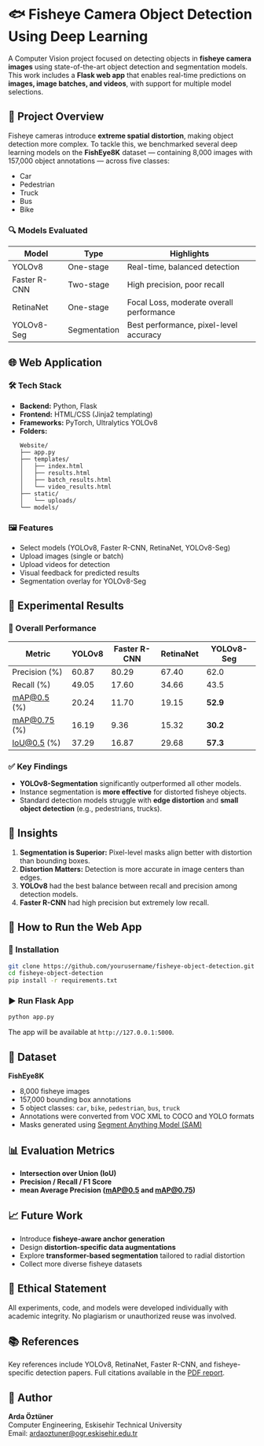 
# 🐟 Fisheye Camera Object Detection Using Deep Learning

A Computer Vision project focused on detecting objects in **fisheye camera images** using state-of-the-art object detection and segmentation models. This work includes a **Flask web app** that enables real-time predictions on **images, image batches, and videos**, with support for multiple model selections.

## 📌 Project Overview

Fisheye cameras introduce **extreme spatial distortion**, making object detection more complex. To tackle this, we benchmarked several deep learning models on the **FishEye8K** dataset — containing 8,000 images with 157,000 object annotations — across five classes:
- Car
- Pedestrian
- Truck
- Bus
- Bike

### 🔍 Models Evaluated
| Model          | Type        | Highlights                               |
|----------------|-------------|-------------------------------------------|
| YOLOv8         | One-stage   | Real-time, balanced detection             |
| Faster R-CNN   | Two-stage   | High precision, poor recall               |
| RetinaNet      | One-stage   | Focal Loss, moderate overall performance  |
| YOLOv8-Seg     | Segmentation| Best performance, pixel-level accuracy    |

## 🌐 Web Application

### 🛠️ Tech Stack
- **Backend:** Python, Flask
- **Frontend:** HTML/CSS (Jinja2 templating)
- **Frameworks:** PyTorch, Ultralytics YOLOv8
- **Folders:**
  ```
  Website/
  ├── app.py
  ├── templates/
  │   ├── index.html
  │   ├── results.html
  │   ├── batch_results.html
  │   └── video_results.html
  ├── static/
  │   └── uploads/
  └── models/
  ```

### 🖼️ Features
- Select models (YOLOv8, Faster R-CNN, RetinaNet, YOLOv8-Seg)
- Upload images (single or batch)
- Upload videos for detection
- Visual feedback for predicted results
- Segmentation overlay for YOLOv8-Seg

## 🧪 Experimental Results

### 🔢 Overall Performance

| Metric          | YOLOv8 | Faster R-CNN | RetinaNet | YOLOv8-Seg |
|-----------------|--------|--------------|-----------|------------|
| Precision (%)   | 60.87  | 80.29        | 67.40     | 62.0       |
| Recall (%)      | 49.05  | 17.60        | 34.66     | 43.5       |
| mAP@0.5 (%)     | 20.24  | 11.70        | 19.15     | **52.9**   |
| mAP@0.75 (%)    | 16.19  | 9.36         | 15.32     | **30.2**   |
| IoU@0.5 (%)     | 37.29  | 16.87        | 29.68     | **57.3**   |

### ✅ Key Findings
- **YOLOv8-Segmentation** significantly outperformed all other models.
- Instance segmentation is **more effective** for distorted fisheye objects.
- Standard detection models struggle with **edge distortion** and **small object detection** (e.g., pedestrians, trucks).

## 🧠 Insights

1. **Segmentation is Superior:** Pixel-level masks align better with distortion than bounding boxes.
2. **Distortion Matters:** Detection is more accurate in image centers than edges.
3. **YOLOv8** had the best balance between recall and precision among detection models.
4. **Faster R-CNN** had high precision but extremely low recall.

## 🚀 How to Run the Web App

### 🔧 Installation
```bash
git clone https://github.com/yourusername/fisheye-object-detection.git
cd fisheye-object-detection
pip install -r requirements.txt
```

### ▶️ Run Flask App
```bash
python app.py
```

The app will be available at `http://127.0.0.1:5000`.

## 📁 Dataset

**FishEye8K**  
- 8,000 fisheye images  
- 157,000 bounding box annotations  
- 5 object classes: `car`, `bike`, `pedestrian`, `bus`, `truck`  
- Annotations were converted from VOC XML to COCO and YOLO formats  
- Masks generated using [Segment Anything Model (SAM)](https://github.com/facebookresearch/segment-anything)

## 📊 Evaluation Metrics

- **Intersection over Union (IoU)**
- **Precision / Recall / F1 Score**
- **mean Average Precision (mAP@0.5 and mAP@0.75)**

## 📈 Future Work

- Introduce **fisheye-aware anchor generation**
- Design **distortion-specific data augmentations**
- Explore **transformer-based segmentation** tailored to radial distortion
- Collect more diverse fisheye datasets

## 🧾 Ethical Statement

All experiments, code, and models were developed individually with academic integrity. No plagiarism or unauthorized reuse was involved.

## 📚 References

Key references include YOLOv8, RetinaNet, Faster R-CNN, and fisheye-specific detection papers. Full citations available in the [PDF report](./Fisheye_Camera_Object_Detection.pdf).

## 🧠 Author

**Arda Öztüner**  
Computer Engineering, Eskisehir Technical University  
Email: ardaoztuner@ogr.eskisehir.edu.tr
